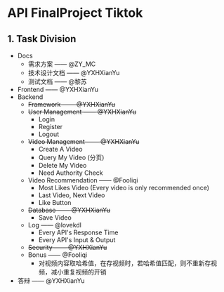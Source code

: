 # API FinalProject Tiktok

## 1. Task Division

* Docs
  * 需求方案 —— @ZY_MC
  * 技术设计文档 —— @YXHXianYu
  * 测试文档 —— @黎苏
* Frontend —— @YXHXianYu
* Backend
  * ~~Framework —— @YXHXianYu~~
  * ~~User Management —— @YXHXianYu~~
    * Login
    * Register
    * Logout
  * ~~Video Management —— @YXHXianYu~~
    * Create A Video
    * Query My Video (分页)
    * Delete My Video
    * Need Authority Check
  * Video Recommendation —— @Fooliqi
    * Most Likes Video (Every video is only recommended once)
    * Last Video, Next Video
    * Like Button
  * ~~Database —— @YXHXianYu~~
    * Save Video
  * Log —— @lovekdl
    * Every API's Response Time
    * Every API's Input & Output
  * ~~Security —— @YXHXianYu~~
  * Bonus —— @Fooliqi
    * 对视频内容取哈希值，在存视频时，若哈希值匹配，则不重新存视频，减小重复视频的开销
* 答辩 —— @YXHXianYu